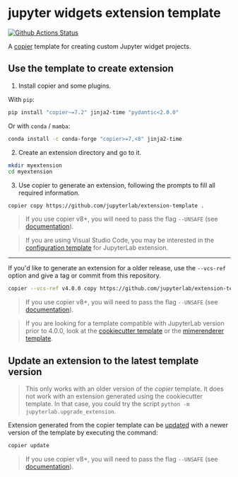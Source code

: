 # jupyter widgets extension template

[![Github Actions Status](https://github.com/jupyterlab/extension-template/workflows/CI/badge.svg)](https://github.com/jupyterlab/extension-template/actions/workflows/main.yml)

A [copier](https://copier.readthedocs.io) template for creating custom Jupyter widget projects.

## Use the template to create extension

1. Install copier and some plugins.

With `pip`:

```sh
pip install "copier~=7.2" jinja2-time "pydantic<2.0.0"
```

Or with `conda` / `mamba`:

```sh
conda install -c conda-forge "copier>=7,<8" jinja2-time
```

2. Create an extension directory and go to it.

```sh
mkdir myextension
cd myextension
```

3. Use copier to generate an extension, following the prompts to fill all required information.

```
copier copy https://github.com/jupyterlab/extension-template .
```

> If you use copier v8+, you will need to pass the flag `--UNSAFE` (see [documentation](https://copier.readthedocs.io/en/stable/configuring/#unsafe)).

> If you are using Visual Studio Code, you may be interested in the 
> [configuration template](https://github.com/jupyterlab/vscode-config-template) for JupyterLab extension.

---

If you'd like to generate an extension for a older release, use the `--vcs-ref` option and give a tag or commit from this repository.

```sh
copier --vcs-ref v4.0.0 copy https://github.com/jupyterlab/extension-template .
```

> If you use copier v8+, you will need to pass the flag `--UNSAFE` (see [documentation](https://copier.readthedocs.io/en/stable/configuring/#unsafe)).

> If you are looking for a template compatible with JupyterLab version prior to 4.0.0, look at 
> the [cookiecutter template](https://github.com/jupyterlab/extension-cookiecutter-ts) or the
> [mimerenderer template](https://github.com/jupyterlab/mimerender-cookiecutter-ts).

## Update an extension to the latest template version

> This only works with an older version of the _copier_ template. It does not work
> with an extension generated using the cookiecutter template. In that case, you
> could try the script `python -m jupyterlab.upgrade_extension`.

Extension generated from the copier template can be [updated](https://copier.readthedocs.io/en/stable/updating/)
with a newer version of the template by executing the command:

```sh
copier update
```

> If you use copier v8+, you will need to pass the flag `--UNSAFE` (see [documentation](https://copier.readthedocs.io/en/stable/configuring/#unsafe)).
